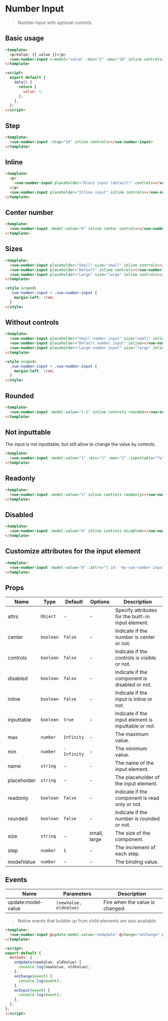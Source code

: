 # Number Input

> Number input with optional controls.

## Basic usage

```html
<template>
  <p>Value: {{ value }}</p>
  <vue-number-input v-model="value" :min="1" :max="10" inline controls></vue-number-input>
</template>

<script>
  export default {
    data() {
      return {
        value: 1,
      };
    },
  };
</script>
```

## Step

```html
<template>
  <vue-number-input :step="10" inline controls></vue-number-input>
</template>
```

## Inline

```html
<template>
  <p>
    <vue-number-input placeholder="Block input (default)" controls></vue-number-input>
  </p>
  <vue-number-input placeholder="Inline input" inline controls></vue-number-input>
</template>
```

## Center number

```html
<template>
  <vue-number-input :model-value="0" inline center controls></vue-number-input>
</template>
```

## Sizes

```html
<template>
  <vue-number-input placeholder="Small" size="small" inline controls></vue-number-input>
  <vue-number-input placeholder="Default" inline controls></vue-number-input>
  <vue-number-input placeholder="Large" size="large" inline controls></vue-number-input>
</template>

<style scoped>
  .vue-number-input + .vue-number-input {
    margin-left: 1rem;
  }
</style>
```

## Without controls

```html
<template>
  <vue-number-input placeholder="Small number input" size="small" inline></vue-number-input>
  <vue-number-input placeholder="Default number input" inline></vue-number-input>
  <vue-number-input placeholder="Large number input" size="large" inline></vue-number-input>
</template>

<style scoped>
  .vue-number-input + .vue-number-input {
    margin-left: 1rem;
  }
</style>
```

## Rounded

```html
<template>
  <vue-number-input :model-value="1.5" inline controls rounded></vue-number-input>
</template>
```

## Not inputtable

The input is not inputtable, but still allow to change the value by controls.

```html
<template>
  <vue-number-input :model-value="1" :min="1" :max="3" :inputtable="false" inline controls></vue-number-input>
</template>
```

## Readonly

```html
<template>
  <vue-number-input :model-value="1" inline controls readonly></vue-number-input>
</template>
```

## Disabled

```html
<template>
  <vue-number-input :model-value="0" inline controls disabled></vue-number-input>
</template>
```

## Customize attributes for the input element

```html
<template>
  <vue-number-input :model-value="0" :attrs="{ id: 'my-vue-number-input', tabindex: -1 }" inline controls></vue-number-input>
</template>
```

## Props

| Name | Type | Default | Options | Description |
| --- | --- | --- | --- | --- |
| attrs | `Object` | - | - | Specify attributes for the built-in input element. |
| center | `boolean` | `false` | - | Indicate if the number is center or not. |
| controls | `boolean` | `false` | - | Indicate if the controls is visible or not. |
| disabled | `boolean` | `false` | - | Indicate if the component is disabled or not. |
| inline | `boolean` | `false` | - | Indicate if the input is inline or not. |
| inputtable | `boolean` | `true` | - | Indicate if the input element is inputtable or not. |
| max | `number` | `Infinity` | - | The maximum value. |
| min | `number` | `-Infinity` | - | The minimum value. |
| name | `string` | - | - | The name of the input element. |
| placeholder | `string` | - | - | The placeholder of the input element. |
| readonly | `boolean` | `false` | - | Indicate if the component is read only or not. |
| rounded | `boolean` | `false` | - | Indicate if the number is rounded or not. |
| size | `string` | - | small, large | The size of the component. |
| step | `number` | `1` | - | The increment of each step. |
| modelValue | `number` | - | - | The binding value. |

## Events

| Name | Parameters | Description |
| --- | --- | --- |
| update:model-value | `(newValue, oldValue)` | Fire when the value is changed. |

> Native events that bubble up from child elements are also available.

```html
<template>
  <vue-number-input @update:model-value="onUpdate" @change="onChange" @input="onInput" inline controls></vue-number-input>
</template>

<script>
export default {
  methods: {
    onUpdate(newValue, oldValue) {
      console.log(newValue, oldValue);
    },
    onChange(event) {
      console.log(event);
    },
    onInput(event) {
      console.log(event);
    },
  },
};
</script>
```
